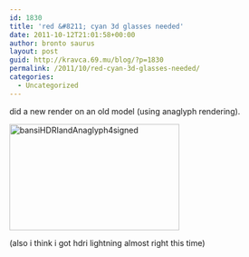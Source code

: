 ```yaml
---
id: 1830
title: 'red &#8211; cyan 3d glasses needed'
date: 2011-10-12T21:01:58+00:00
author: bronto saurus
layout: post
guid: http://kravca.69.mu/blog/?p=1830
permalink: /2011/10/red-cyan-3d-glasses-needed/
categories:
  - Uncategorized
---
```

did a new render on an old model (using anaglyph rendering).
  
[<img src="http://b.pwnz.org/wp-content/uploads/2011/10/bansiHDRIandAnaglyph4signed-300x187.png" alt="bansiHDRIandAnaglyph4signed" width="300" height="187" class="alignleft size-medium wp-image-3238" srcset="http://b.pwnz.org/wp-content/uploads/2011/10/bansiHDRIandAnaglyph4signed-300x187.png 300w, http://b.pwnz.org/wp-content/uploads/2011/10/bansiHDRIandAnaglyph4signed-1024x640.png 1024w, http://b.pwnz.org/wp-content/uploads/2011/10/bansiHDRIandAnaglyph4signed-624x390.png 624w" sizes="(max-width: 300px) 100vw, 300px" />](http://b.pwnz.org/wp-content/uploads/2011/10/bansiHDRIandAnaglyph4signed.png) 

(also i think i got hdri lightning almost right this time)